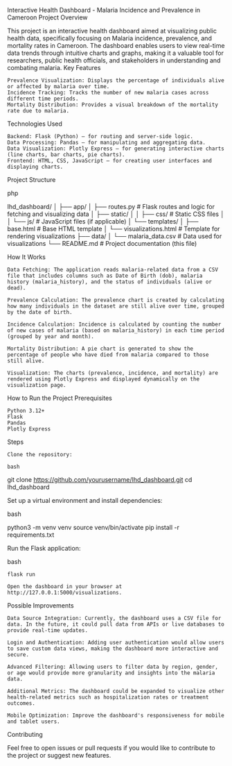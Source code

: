 Interactive Health Dashboard - Malaria Incidence and Prevalence in Cameroon
Project Overview

This project is an interactive health dashboard aimed at visualizing public health data, specifically focusing on Malaria incidence, prevalence, and mortality rates in Cameroon. The dashboard enables users to view real-time data trends through intuitive charts and graphs, making it a valuable tool for researchers, public health officials, and stakeholders in understanding and combating malaria.
Key Features

    Prevalence Visualization: Displays the percentage of individuals alive or affected by malaria over time.
    Incidence Tracking: Tracks the number of new malaria cases across different time periods.
    Mortality Distribution: Provides a visual breakdown of the mortality rate due to malaria.

Technologies Used

    Backend: Flask (Python) – for routing and server-side logic.
    Data Processing: Pandas – for manipulating and aggregating data.
    Data Visualization: Plotly Express – for generating interactive charts (line charts, bar charts, pie charts).
    Frontend: HTML, CSS, JavaScript – for creating user interfaces and displaying charts.

Project Structure

php

Ihd_dashboard/
│
├── app/
│   ├── routes.py        # Flask routes and logic for fetching and visualizing data
│   ├── static/
│   │   ├── css/         # Static CSS files
│   │   └── js/          # JavaScript files (if applicable)
│   └── templates/
│       ├── base.html    # Base HTML template
│       └── visualizations.html  # Template for rendering visualizations
├── data/
│   └── malaria_data.csv # Data used for visualizations
└── README.md            # Project documentation (this file)

How It Works

    Data Fetching: The application reads malaria-related data from a CSV file that includes columns such as Date of Birth (dob), malaria history (malaria_history), and the status of individuals (alive or dead).

    Prevalence Calculation: The prevalence chart is created by calculating how many individuals in the dataset are still alive over time, grouped by the date of birth.

    Incidence Calculation: Incidence is calculated by counting the number of new cases of malaria (based on malaria_history) in each time period (grouped by year and month).

    Mortality Distribution: A pie chart is generated to show the percentage of people who have died from malaria compared to those still alive.

    Visualization: The charts (prevalence, incidence, and mortality) are rendered using Plotly Express and displayed dynamically on the visualization page.

How to Run the Project
Prerequisites

    Python 3.12+
    Flask
    Pandas
    Plotly Express

Steps

    Clone the repository:

    bash

git clone https://github.com/yourusername/Ihd_dashboard.git
cd Ihd_dashboard

Set up a virtual environment and install dependencies:

bash

python3 -m venv venv
source venv/bin/activate
pip install -r requirements.txt

Run the Flask application:

bash

    flask run

    Open the dashboard in your browser at http://127.0.0.1:5000/visualizations.

Possible Improvements

    Data Source Integration: Currently, the dashboard uses a CSV file for data. In the future, it could pull data from APIs or live databases to provide real-time updates.

    Login and Authentication: Adding user authentication would allow users to save custom data views, making the dashboard more interactive and secure.

    Advanced Filtering: Allowing users to filter data by region, gender, or age would provide more granularity and insights into the malaria data.

    Additional Metrics: The dashboard could be expanded to visualize other health-related metrics such as hospitalization rates or treatment outcomes.

    Mobile Optimization: Improve the dashboard's responsiveness for mobile and tablet users.

Contributing

Feel free to open issues or pull requests if you would like to contribute to the project or suggest new features.
